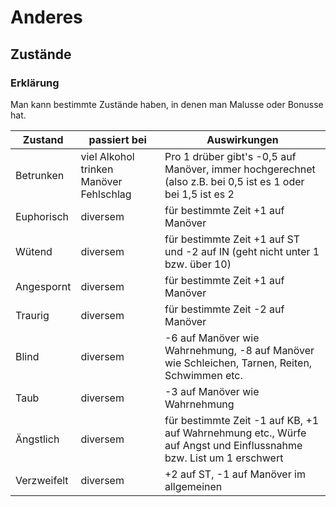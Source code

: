 # Anderes

## Zustände

### Erklärung

Man kann bestimmte Zustände haben, in denen man Malusse oder Bonusse hat.

| Zustand | passiert bei | Auswirkungen |
| -------- | ------------ | -------------- |
| Betrunken | viel Alkohol trinken Manöver Fehlschlag | Pro 1 drüber gibt's -0,5 auf Manöver, immer hochgerechnet (also z.B. bei 0,5 ist es 1 oder bei 1,5 ist es 2 |
| Euphorisch | diversem | für bestimmte Zeit +1 auf Manöver |
| Wütend | diversem | für bestimmte Zeit +1 auf ST und -2 auf IN (geht nicht unter 1 bzw. über 10) |
| Angespornt | diversem | für bestimmte Zeit +1 auf Manöver |
| Traurig | diversem | für bestimmte Zeit -2 auf Manöver |
| Blind | diversem | -6 auf Manöver wie Wahrnehmung, -8 auf Manöver wie Schleichen, Tarnen, Reiten, Schwimmen etc. |
| Taub | diversem | -3 auf Manöver wie Wahrnehmung |
| Ängstlich | diversem | für bestimmte Zeit -1 auf KB, +1 auf Wahrnehmung etc., Würfe auf Angst und Einflussnahme bzw. List um 1 erschwert |
| Verzweifelt | diversem | +2 auf ST, -1 auf Manöver im allgemeinen |
